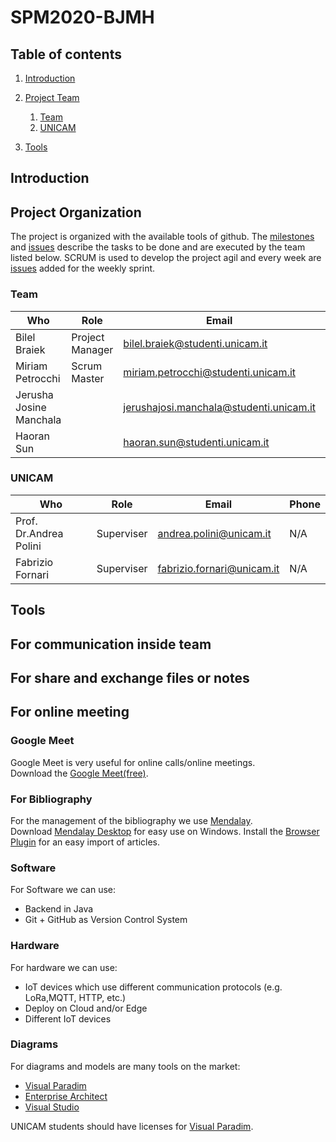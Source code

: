 # SPM2020-BJMH

## Table of contents
1. [Introduction](#introduction)
2. [Project Team](#project_organization)
    1. [Team](#team)
    2. [UNICAM](#team_unicam)
   
3. [Tools](#tools)
  
  
## Introduction <a name="introduction"/>

## Project Organization <a name="project_organization"/>
The project is organized with the available tools of github. The [milestones](https://github.com/FabrizioFornari/SPM2020-BJMH/milestones) and [issues](https://github.com/FabrizioFornari/SPM2020-BJMH/issues) describe the tasks to be done and are executed by the team listed below. SCRUM is used to develop the project agil and every week are [issues](https://github.com/FabrizioFornari/SPM2020-BJMH/issues) added for the weekly sprint.

### Team <a name="team"/>
Who | Role | Email | Phone |
---- | ---- | ---- | --- |
Bilel Braiek | Project Manager | <bilel.braiek@studenti.unicam.it> | +39 3342049842 |
Miriam Petrocchi | Scrum Master| <miriam.petrocchi@studenti.unicam.it> |+39 3397084450  |
 Jerusha Josine Manchala|  | <jerushajosi.manchala@studenti.unicam.it> | |
 Haoran Sun|  | <haoran.sun@studenti.unicam.it> | +39 377848449 |


### UNICAM <a name="team_unicam"/>
Who | Role | Email | Phone |
---- | ---- | ---- | --- |
Prof. Dr.Andrea Polini | Superviser | <andrea.polini@unicam.it> | N/A |
Fabrizio Fornari| Superviser | <fabrizio.fornari@unicam.it> | N/A |



## Tools <a name="tools"/>



## For communication inside team  <a name=" tools_comunication"/>







## For share and exchange files or notes  <a name="tools_sharing"/>



## For online meeting  <a name=" tools_meeting"/>

### Google Meet <a name="tools_Google Meet"/>
Google Meet is very useful for online calls/online meetings.  
Download the [Google Meet(free)](https://meet.google.com/).

### For Bibliography <a name="tools_bibliography"/>
For the management of the bibliography we use [Mendalay](https://www.mendeley.com/).  
Download [Mendalay Desktop](https://www.mendeley.com/download-desktop-new/) for easy use on Windows.
Install the [Browser Plugin](https://www.mendeley.com/reference-management/web-importer) for an easy import of articles.

### Software <a name="tools_software"/>
For Software we can use:
- Backend in Java
- Git + GitHub as Version Control System

### Hardware <a name="tools_hardware"/>
For hardware we can use:
- IoT devices which use different communication protocols (e.g. LoRa,MQTT, HTTP, etc.)
- Deploy on Cloud and/or Edge
- Different IoT devices

### Diagrams <a name="tools_diagrams"/>
For diagrams and models are many tools on the market:
- [Visual Paradim](https://www.visual-paradigm.com/)
- [Enterprise Architect](https://www.sparxsystems.eu/)
- [Visual Studio](https://visualstudio.microsoft.com/)

UNICAM students should have licenses for [Visual Paradim](https://www.visual-paradigm.com/).
